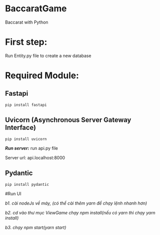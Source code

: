 # BaccaratGame
 Baccarat with Python

# First step:
 Run Entity.py file to create a new database

# Required Module:
 ## Fastapi
    pip install fastapi
 ## Uvicorn (Asynchronous Server Gateway Interface)
    pip install uvicorn
 ***Run server:***
   run api.py file

   Server url: api.localhost:8000
 ## Pydantic
    pip install pydantic
    
#Run UI

   *b1. cài nodeJs về máy, (có thể cài thêm yarn để chạy lệnh nhanh hơn)*

   *b2. cd vào thư mục ViewGame chạy npm install(nếu có yarn thì chạy yarn install)*

   *b3. chạy npm start(yarn start)*
